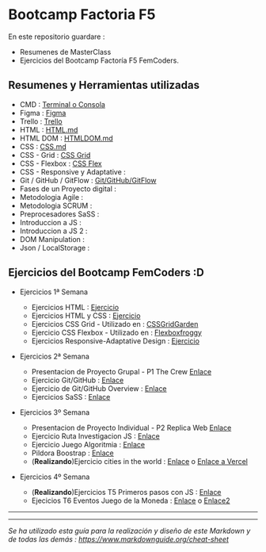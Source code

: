 # Bootcamp Factoria F5

En este repositorio guardare : 
- Resumenes de MasterClass
- Ejercicios del Bootcamp Factoría F5 FemCoders.

## Resumenes y Herramientas utilizadas

- CMD : [Terminal o Consola](./Teoria/Terminal.md)
- Figma : [Figma](./Teoria/Figma.md)
- Trello : [Trello](./Teoria/Trello.md)
- HTML : [HTML.md](./Teoria/HTML.md)
- HTML DOM : [HTMLDOM.md](./Teoria/HTMLDOM.md)
- CSS : [CSS.md](./Teoria/CSS.md)
- CSS - Grid : [CSS Grid](./Teoria/CSS-GRID.md)
- CSS - Flexbox : [CSS Flex](./Teoria/CSS-FLEX.md)
- CSS - Responsive y Adaptative :
- Git / GitHub / GitFlow : [Git/GitHub/GitFlow](./Teoria/Git-GitHub-Flow.md)
- Fases de un Proyecto digital :
- Metodologia Agile :
- Metodologia SCRUM : 
- Preprocesadores SaSS : 
- Introduccion a JS : 
- Introduccion a JS 2 :
- DOM Manipulation : 
- Json / LocalStorage : 


## Ejercicios del Bootcamp FemCoders :D

- Ejercicios 1ª Semana
    - Ejercicios HTML : [Ejercicio](./HTML%20y%20CSS/Ejercicios%20HTML-CSS/2-Ejercicio%20HTML%20babysteps/ejercicio2.md)
    - Ejercicios HTML y CSS : [Ejercicio](./HTML%20y%20CSS/Ejercicios%20HTML-CSS/3-Ejercicio%20HTML%20y%20CSS3/ejercicio3.md)
    - Ejercicios CSS Grid - Utilizado en : [CSSGridGarden](https://cssgridgarden.com/#es)
    - Ejercicio CSS Flexbox - Utilizado en : [Flexboxfroggy](https://flexboxfroggy.com/#es)
    - Ejercicios Responsive-Adaptative Design : [Ejercicio](https://github.com/DevDesiree/F5-FemCoders/blob/0ef1ab798ab67baf88774c26ae1b35bdff255796/HTML%20y%20CSS/Ejercicios%20HTML-CSS/3-Ejercicio%20HTML%20y%20CSS3/Ejercicio1/styles.css#L53)

- Ejercicios 2ª Semana

    - Presentacion de Proyecto Grupal - P1 The Crew [Enlace](https://github.com/DevDesiree/P1-LasIdealistas)
    - Ejercicio Git/GitHub : [Enlace](https://github.com/DevDesiree)
    - Ejercicio de Git/GitHub Overview : [Enlace](https://github.com/DevDesiree/DevDesiree/blob/main/README.md)
    - Ejercicios SaSS : [Enlace](./EjerciciosF5/SaSS/sass-class-intro/)
    

- Ejercicios 3º Semana

    - Presentacion de Proyecto Individual - P2 Replica Web [Enlace](https://github.com/DevDesiree/P2-ReplicaWeb)
    - Ejercicio Ruta Investigacion JS : [Enlace](./EjerciciosF5/JS(JavaScript)/Investigacion-js.md)
    - Ejercicio Juego Algoritmia : [Enlace](https://blockly.games/maze)
    - Pildora Boostrap : [Enlace](./Pildora/Bootstrap/)
    - (**Realizando**)Ejercicio cities in the world : [Enlace](./EjerciciosF5/Cities-in-the-world/) o [Enlace a Vercel]()

- Ejercicios 4º Semana

    - (**Realizando**)Ejercicios T5 Primeros pasos con JS : [Enlace](./EjerciciosF5/JS(JavaScript)/T5-Primeros-pasos-js)
    - Ejecicios T6 Eventos Juego de la Moneda : [Enlace](https://devdesiree.github.io/Femcoders-T6-CoinGame/) o [Enlace2](https://github.com/DevDesiree/Femcoders-T6-CoinGame)

---
---



*Se ha utilizado esta guía para la realización y diseño de este Markdown y de todas las demás : https://www.markdownguide.org/cheat-sheet*

